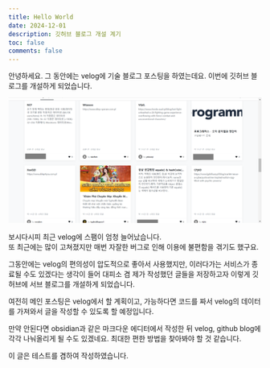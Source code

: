 ```yaml
---
title: Hello World
date: 2024-12-01
description: 깃허브 블로그 개설 계기
toc: false
comments: false
---
```


안녕하세요.
그 동안에는 velog에 기술 블로그 포스팅을 하였는데요.
이번에 깃허브 블로그를 개설하게 되었습니다.

![스팸 문자들](/assets/img/posts/2024-12-01-Hello_world/img.png)

보시다시피 최근 velog에 스팸이 엄청 늘어났습니다. <br/>
또 최근에는 많이 고쳐졌지만 매번 자잘한 버그로 인해 이용에 불편함을 겪기도 했구요.

그동안에는 velog의 편의성이 압도적으로 좋아서 사용했지만, 이러다가는 서비스가 종료될 수도 있겠다는 생각이 들어 대피소 겸 제가 작성했던 글들을 저장하고자 이렇게 깃허브에 서브 블로그를 개설하게 되었습니다.

여전히 메인 포스팅은 velog에서 할 계획이고, 가능하다면 코드를 짜서 velog의 데이터를 가져와서 글을 작성할 수 있도록 할 예정입니다.

만약 안된다면 obsidian과 같은 마크다운 에디터에서 작성한 뒤 velog, github blog에 각각 나눠올리게 될 수도 있겠네요. 최대한 편한 방법을 찾아봐야 할 것 같습니다.

이 글은 테스트를 겸하여 작성하였습니다.
